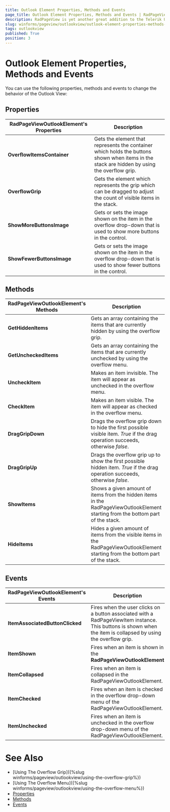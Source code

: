 ```yaml
---
title: Outlook Element Properties, Methods and Events
page_title: Outlook Element Properties, Methods and Events | RadPageView
description: RadPageView is yet another great addition to the Telerik UI for WinForms suite. As the name implies, this control layouts pages of subcontrols in different views.
slug: winforms/pageview/outlookview/outlook-element-properties-methods-events
tags: outlookview
published: True
position: 3
---
```


# Outlook Element Properties, Methods and Events

You can use the following properties, methods and events to change the behavior of the Outlook View:

## Properties

|RadPageViewOutlookElement's Properties|Description|
|----|----|
|**OverflowItemsContainer**|Gets the element that represents the container which holds the buttons shown when items in the stack are hidden by using the overflow grip.|
|**OverflowGrip**|Gets the element which represents the grip which can be dragged to adjust the count of visible items in the stack.|
|**ShowMoreButtonsImage**|Gets or sets the image shown on the item in the overflow drop-down that is used to show more buttons in the control.|
**ShowFewerButtonsImage**|Gets or sets the image shown on the item in the overflow drop-down that is used to show fewer buttons in the control.|

## Methods

|RadPageViewOutlookElement's Methods|Description|
|----|----|
|**GetHiddenItems**|Gets an array containing the items that are currently hidden by using the overflow grip.|
|**GetUncheckedItems**|Gets an array containing the items that are currently unchecked by using the overflow menu.|
|**UncheckItem**|Makes an item invisible. The item will appear as unchecked in the overflow menu.|
|**CheckItem**|Makes an item visible. The item will appear as checked in the overflow menu.|
|**DragGripDown**|Drags the overflow grip down to hide the first possible visible item. *True* if the drag operation succeeds, otherwise *false*.|
|**DragGripUp**|Drags the overflow grip up to show the first possible hidden item. *True* if the drag operation succeeds, otherwise *false*.|
|**ShowItems**|Shows a given amount of items from the hidden items in the RadPageViewOutlookElement starting from the bottom part of the stack.|
|**HideItems**|Hides a given amount of items from the visible items in the RadPageViewOutlookElement starting from the bottom part of the stack.|

## Events

|RadPageViewOutlookElement's Events|Description|
|----|----|
|**ItemAssociatedButtonClicked**|Fires when the user clicks on a button associated with a RadPageViewItem instance. This buttons is shown when the item is collapsed by using the overflow grip.|
|**ItemShown**|Fires when an item is shown in the **RadPageViewOutlookElement**|
|**ItemCollapsed**|Fires when an item is collapsed in the RadPageViewOutlookElement.|
|**ItemChecked**|Fires when an item is checked in the overflow drop-down menu of the RadPageViewOutlookElement.|
|**ItemUnchecked**|Fires when an item is unchecked in the overflow drop-down menu of the RadPageViewOutlookElement.|

# See Also

* [Using The Overflow Grip]({%slug winforms/pageview/outlookview/using-the-overflow-grip%})	
* [Using The Overflow Menu]({%slug winforms/pageview/outlookview/using-the-overflow-menu%})	
* [Properties](https://docs.telerik.com/devtools/winforms/api/telerik.wincontrols.ui.radpageviewoutlookelement.html#properties)	
* [Methods](https://docs.telerik.com/devtools/winforms/api/telerik.wincontrols.ui.radpageviewoutlookelement.html#methods)	
* [Events](https://docs.telerik.com/devtools/winforms/api/telerik.wincontrols.ui.radpageviewoutlookelement.html#events)	

